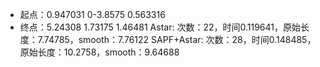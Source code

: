 - 起点：0.947031 0-3.8575 0.563316
- 终点：5.24308 1.73175 1.46481
Astar: 次数：22，时间0.119641，原始长度：7.74785，smooth：7.76122
SAPF+Astar: 次数：28，时间0.148485，原始长度：10.2758，smooth：9.64688